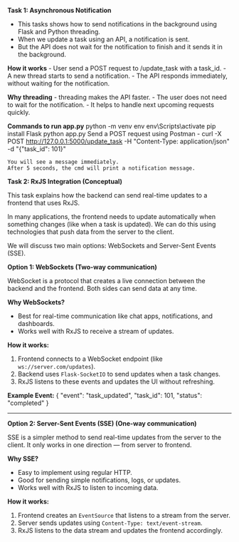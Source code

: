 **Task 1: Asynchronous Notification**
   - This tasks shows how to send notifications in the background using Flask and Python threading.
   - When we update a task using an API, a notification is sent. 
   - But the API does not wait for the notification to finish and it sends it in the background.

  **How it works**
    - User send a POST request to /update_task with a task_id.
    - A new thread starts to send a notification.
    - The API responds immediately, without waiting for the notification.

  **Why threading**
    - threading makes the API faster.
    - The user does not need to wait for the notification.
    - It helps to handle next upcoming requests quickly.

  **Commands to run app.py**
    python -m venv env
    env\Scripts\activate
    pip install Flask
    python app.py
    Send a POST request using Postman
        - curl -X POST http://127.0.0.1:5000/update_task -H "Content-Type: application/json" -d "{\"task_id\": 101}"
    
    You will see a message immediately.
    After 5 seconds, the cmd will print a notification message.
    



**Task 2: RxJS Integration (Conceptual)**

This task explains how the backend can send real-time updates to a frontend that uses RxJS.

In many applications, the frontend needs to update automatically when something changes (like when a task is updated). We can do this using technologies that push data from the server to the client.

We will discuss two main options: WebSockets and Server-Sent Events (SSE).



**Option 1: WebSockets (Two-way communication)**

WebSocket is a protocol that creates a live connection between the backend and the frontend. Both sides can send data at any time.

**Why WebSockets?**
- Best for real-time communication like chat apps, notifications, and dashboards.
- Works well with RxJS to receive a stream of updates.

**How it works:**
1. Frontend connects to a WebSocket endpoint (like `ws://server.com/updates`).
2. Backend uses `Flask-SocketIO` to send updates when a task changes.
3. RxJS listens to these events and updates the UI without refreshing.

**Example Event:**
{
  "event": "task_updated",
  "task_id": 101,
  "status": "completed"
}

---

**Option 2: Server-Sent Events (SSE) (One-way communication)**

SSE is a simpler method to send real-time updates from the server to the client. It only works in one direction — from server to frontend.

**Why SSE?**
- Easy to implement using regular HTTP.
- Good for sending simple notifications, logs, or updates.
- Works well with RxJS to listen to incoming data.

**How it works:**
1. Frontend creates an `EventSource` that listens to a stream from the server.
2. Server sends updates using `Content-Type: text/event-stream`.
3. RxJS listens to the data stream and updates the frontend accordingly.
